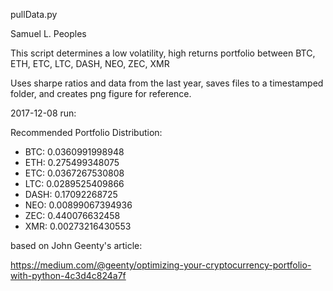 pullData.py

Samuel L. Peoples

This script determines a low volatility, high returns portfolio between BTC, ETH, ETC, LTC, DASH, NEO, ZEC, XMR

Uses sharpe ratios and data from the last year, saves files to a timestamped folder, and creates png figure for reference.

2017-12-08 run:

Recommended Portfolio Distribution:
* BTC: 0.0360991998948
* ETH: 0.275499348075
* ETC: 0.0367267530808
* LTC: 0.0289525409866
* DASH: 0.17092268725
* NEO: 0.00899067394936
* ZEC: 0.440076632458
* XMR: 0.00273216430553



based on John Geenty's article:

https://medium.com/@geenty/optimizing-your-cryptocurrency-portfolio-with-python-4c3d4c824a7f
